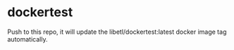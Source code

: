 # dockertest
Push to this repo, it will update the libetl/dockertest:latest docker image tag automatically.
